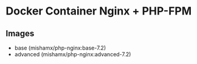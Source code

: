 Docker Container Nginx + PHP-FPM
================================

Images
------

* base (mishamx/php-nginx:base-7.2)
* advanced (mishamx/php-nginx:advanced-7.2)


